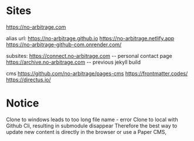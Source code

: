 # Sites
https://no-arbitrage.com

alias url:
https://no-arbitrage.github.io
https://no-arbitrage.netlify.app
https://no-arbitrage-github-com.onrender.com/

subsites:
https://connect.no-arbitrage.com -- personal contact page
https://archive.no-arbitrage.com -- previous jekyll build


cms
https://github.com/no-arbitrage/pages-cms
https://frontmatter.codes/
https://directus.io/

# Notice
Clone to windows leads to too long file name - error
Clone to local with Github Cli, resulting in submodule disappear
Therefore the best way to update new content is directly in the browser or use a Paper CMS,
